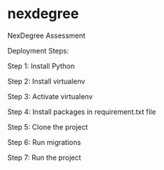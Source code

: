 # nexdegree
NexDegree Assessment

Deployment Steps:

Step 1: Install Python

Step 2: Install virtualenv

Step 3: Activate virtualenv

Step 4: Install packages in requirement.txt file

Step 5: Clone the project

Step 6: Run migrations

Step 7: Run the project
